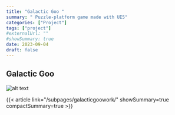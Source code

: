 ```yaml
---
title: "Galactic Goo "
summary: " Puzzle-platform game made with UE5"
categories: ["Project"]
tags: ["project"]
#externalUrl: ""
#showSummary: true
date: 2023-09-04
draft: false
---
```


## Galactic Goo



![alt text](../GalacticGoo/Final_Gameplay.gif)



{{< article link="/subpages/galacticgoowork/" showSummary=true compactSummary=true >}}









